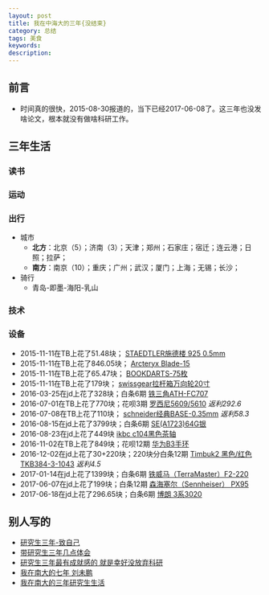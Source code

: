 ```yaml
---  
layout: post  
title: 我在中海大的三年{没结束}     
category: 总结     
tags: 美食     
keywords:   
description:   
---  
```


##  前言
+ 时间真的很快，2015-08-30报道的，当下已经2017-06-08了。这三年也没发啥论文，根本就没有做啥科研工作。

##  三年生活

### 读书

### 运动

### 出行
+ 城市
	+ **北方**：北京（5）；济南（3）；天津；郑州；石家庄；宿迁；连云港；日照；拉萨；
	+ **南方**：南京（10）；重庆；广州；武汉；厦门；上海；无锡；长沙；
+ 骑行
	+ 青岛-即墨-海阳-乳山

### 技术 

### 设备
+ 2015-11-11在TB上花了51.48块； [STAEDTLER施德楼 925 0.5mm](https://item.taobao.com/item.htm?spm=a1z09.2.0.0.d4qbph&id=13225776463&_u=815t0q9489e)
+ 2015-11-11在TB上花了846.05块； [Arcteryx Blade-15](https://item.taobao.com/item.htm?spm=a1z09.2.0.0.d4qbph&id=45026420960&_u=815t0q90682)
+ 2015-11-11在TB上花了65.47块； [BOOKDARTS-75枚](https://item.taobao.com/item.htm?spm=a1z09.2.0.0.d4qbph&id=17316052034&_u=815t0q9bbc6)
+ 2015-11-11在TB上花了179块； [swissgear拉杆箱万向轮20寸](https://detail.tmall.com/item.htm?id=523167501923&spm=a1z09.2.0.0.d4qbph&_u=815t0q94d54&sku_properties=21433:32102)
+ 2016-03-25在jd上花了328块；白条6期 [铁三角ATH-FC707](https://item.jd.com/676625.html)
+ 2016-07-01在TB上花了770块；花呗3期 [罗西尼5609/5610](https://detail.tmall.com/item.htm?id=41321099691&spm=a1z09.2.0.0.d4qbph&_u=815t0q907b7&skuId=3156831083514) *返利292.6*
+ 2016-07-08在TB上花了110块； [schneider经典BASE-0.35mm](https://detail.tmall.com/item.htm?id=528383463213&spm=a1z09.2.0.0.d4qbph&_u=815t0q9b9b4) *返利58.3*
+ 2016-08-15在jd上花了3799块；白条6期 [SE(A1723)64G银](https://item.jd.com/1856656.html)
+ 2016-08-23在jd上花了449块 [ikbc c104黑色茶轴](https://item.jd.com/3093299.html)
+ 2016-11-02在TB上花了849块；花呗12期 [华为B3手环](https://detail.tmall.com/item.htm?id=532012389820&spm=a1z09.2.0.0.d4qbph&_u=815t0q9c09a&skuId=3437671739007)
+ 2016-12-02在jd上花了30+220块；220块分白条12期 [Timbuk2 黑色/红色TKB384-3-1043](https://item.jd.com/10393884060.html) *返利4.5*
+ 2017-01-14在jd上花了1399块；白条6期 [铁威马（TerraMaster）F2-220](https://item.jd.com/2496010.html) 
+ 2017-06-07在jd上花了199块；白条12期 [森海塞尔（Sennheiser） PX95](https://item.jd.com/969150.html) 
+ 2017-06-18在jd上花了296.65块；白条6期 [博朗 3系3020](https://item.jd.com/1792276.html) 

## 别人写的
+ [研究生三年-致自己](http://wap.sciencenet.cn/blogview.aspx?id=901638)
+ [带研究生三年几点体会](http://blog.sciencenet.cn/blog-522469-1000377.html)
+ [研究生三年最有成就感的 就是幸好没放弃科研](http://www.kexuehome.com/articles/201609072907.html)
+ [我在南大的七年 刘未鹏](http://blog.csdn.net/pongba/article/details/4202575)
+ [我在南大的三年研究生生活]()